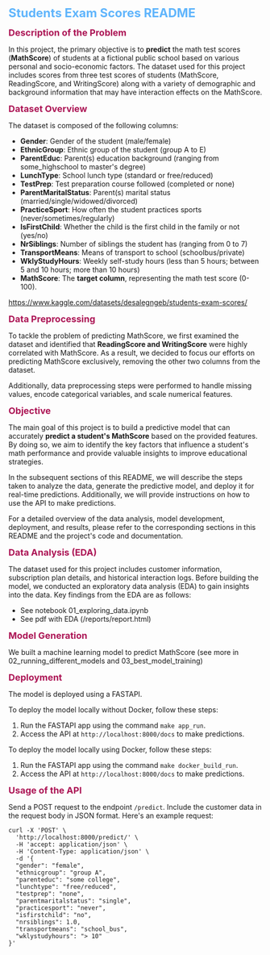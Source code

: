 
<span style="color: #60B5FC; font-weight: bold; font-size: 24px;">Students Exam Scores README</span> 

<span style="color: #AC1555; font-weight: bold; font-size: 18px;">Description of the Problem</span> 

In this project, the primary objective is to **predict** the math test scores (**MathScore**) of students at a fictional public school based on various personal and socio-economic factors. The dataset used for this project includes scores from three test scores of students (MathScore, ReadingScore, and WritingScore) along with a variety of demographic and background information that may have interaction effects on the MathScore.

<span style="color: #AC1555; font-weight: bold; font-size: 18px;">Dataset Overview</span> 

The dataset is composed of the following columns:

- **Gender**: Gender of the student (male/female)
- **EthnicGroup**: Ethnic group of the student (group A to E)
- **ParentEduc**: Parent(s) education background (ranging from some_highschool to master's degree)
- **LunchType**: School lunch type (standard or free/reduced)
- **TestPrep**: Test preparation course followed (completed or none)
- **ParentMaritalStatus**: Parent(s) marital status (married/single/widowed/divorced)
- **PracticeSport**: How often the student practices sports (never/sometimes/regularly)
- **IsFirstChild**: Whether the child is the first child in the family or not (yes/no)
- **NrSiblings**: Number of siblings the student has (ranging from 0 to 7)
- **TransportMeans**: Means of transport to school (schoolbus/private)
- **WklyStudyHours**: Weekly self-study hours (less than 5 hours; between 5 and 10 hours; more than 10 hours)
- **MathScore**: The **target column**, representing the math test score (0-100).

https://www.kaggle.com/datasets/desalegngeb/students-exam-scores/

<span style="color: #AC1555; font-weight: bold; font-size: 18px;">Data Preprocessing</span> 

To tackle the problem of predicting MathScore, we first examined the dataset and identified that **ReadingScore and WritingScore** were highly correlated with MathScore. As a result, we decided to focus our efforts on predicting MathScore exclusively, removing the other two columns from the dataset.

Additionally, data preprocessing steps were performed to handle missing values, encode categorical variables, and scale numerical features.

<span style="color: #AC1555; font-weight: bold; font-size: 18px;">Objective</span> 

The main goal of this project is to build a predictive model that can accurately **predict a student's MathScore** based on the provided features. By doing so, we aim to identify the key factors that influence a student's math performance and provide valuable insights to improve educational strategies.

In the subsequent sections of this README, we will describe the steps taken to analyze the data, generate the predictive model, and deploy it for real-time predictions. Additionally, we will provide instructions on how to use the API to make predictions.

For a detailed overview of the data analysis, model development, deployment, and results, please refer to the corresponding sections in this README and the project's code and documentation.


<span style="color: #AC1555; font-weight: bold; font-size: 18px;">Data Analysis (EDA)</span>

The dataset used for this project includes customer information, subscription plan details, and historical interaction logs. Before building the model, we conducted an exploratory data analysis (EDA) to gain insights into the data. Key findings from the EDA are as follows:
- See notebook 01_exploring_data.ipynb
- See pdf with EDA (/reports/report.html)

<span style="color: #AC1555; font-weight: bold; font-size: 18px;">Model Generation</span> 

We built a machine learning model to predict MathScore (see more in 02_running_different_models and 03_best_model_training)

<span style="color: #AC1555; font-weight: bold; font-size: 18px;">Deployment</span> 

The model is deployed using a FASTAPI.

To deploy the model locally without Docker, follow these steps:
1. Run the FASTAPI app using the command `make app_run`.
2. Access the API at `http://localhost:8000/docs` to make predictions.

To deploy the model locally using Docker, follow these steps:
1. Run the FASTAPI app using the command `make docker_build_run`.
2. Access the API at `http://localhost:8000/docs` to make predictions.

<span style="color: #AC1555; font-weight: bold; font-size: 18px;">Usage of the API</span> 

Send a POST request to the endpoint `/predict`. Include the customer data in the request body in JSON format. Here's an example request:

```
curl -X 'POST' \
  'http://localhost:8000/predict/' \
  -H 'accept: application/json' \
  -H 'Content-Type: application/json' \
  -d '{
  "gender": "female",
  "ethnicgroup": "group A",
  "parenteduc": "some college",
  "lunchtype": "free/reduced",
  "testprep": "none",
  "parentmaritalstatus": "single",
  "practicesport": "never",
  "isfirstchild": "no",
  "nrsiblings": 1.0,
  "transportmeans": "school_bus",
  "wklystudyhours": "> 10"
}'